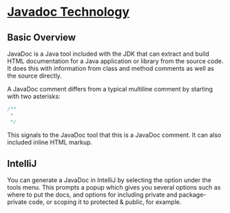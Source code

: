 # [Javadoc Technology](https://docs.oracle.com/javase/8/docs/technotes/guides/javadoc/index.html)

## Basic Overview

JavaDoc is a Java tool included with the JDK that can extract and build HTML documentation for a Java application or library from the source code. It does this with information from class and method comments as well as the source directly.

A JavaDoc comment differs from a typical multiline comment by starting with two asterisks:

```Java
/**
 *
 */
```

This signals to the JavaDoc tool that this is a JavaDoc comment. It can also included inline HTML markup.

## IntelliJ

You can generate a JavaDoc in IntelliJ by selecting the option under the tools menu. This prompts a popup which gives you several options such as where to put the docs, and options for including private and package-private code, or scoping it to protected & public, for example.